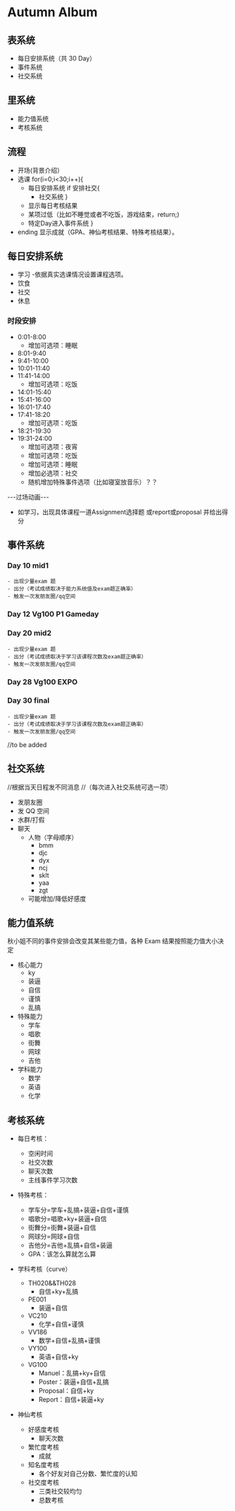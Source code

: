 # Autumn Album
## 表系统
+ 每日安排系统（共 30 Day）
+ 事件系统
+ 社交系统

## 里系统
+ 能力值系统
+ 考核系统


## 流程
- 开场(背景介绍）
- 选课
for(i=0;i<30;i++){
	- 每日安排系统
	if 安排社交{
		- 社交系统
	}
	- 显示每日考核结果
	- 某项过低（比如不睡觉或者不吃饭，游戏结束，return;)
	- 特定Day进入事件系统
}
- ending 显示成就（GPA、神仙考核结果、特殊考核结果）。


## 每日安排系统

- 学习
	-依据真实选课情况设置课程选项。
- 饮食
- 社交
- 休息
### 时段安排

- 0:01-8:00
  - 增加可选项：睡眠
- 8:01-9:40
- 9:41-10:00
- 10:01-11:40
- 11:41-14:00
  - 增加可选项：吃饭
- 14:01-15:40
- 15:41-16:00
- 16:01-17:40
- 17:41-18:20
  - 增加可选项：吃饭
- 18:21-19:30
- 19:31-24:00
  - 增加可选项：夜宵
  - 增加可选项：吃饭
  - 增加可选项：睡眠
  - 增加必选项：社交
  - 随机增加特殊事件选项（比如寝室放音乐）？？

  
---过场动画---
- 如学习，出现具体课程一道Assignment选择题 或report或proposal 并给出得分

  
   
## 事件系统
### Day 10 mid1
	- 出现少量exam 题
	- 出分（考试成绩取决于能力系统值及exam题正确率）
	- 触发一次发朋友圈/qq空间

### Day 12 Vg100 P1 Gameday

### Day 20 mid2
	- 出现少量exam 题
	- 出分（考试成绩取决于学习该课程次数及exam题正确率）
	- 触发一次发朋友圈/qq空间

### Day 28 Vg100 EXPO

### Day 30 final
	- 出现少量exam 题
	- 出分（考试成绩取决于学习该课程次数及exam题正确率）
	- 触发一次发朋友圈/qq空间
//to be added


  
## 社交系统
//根据当天日程发不同消息
//（每次进入社交系统可选一项）
- 发朋友圈
- 发 QQ 空间
- 水群/打假
- 聊天
  - 人物（字母顺序）
    - bmm
    - djc
    - dyx
    - ncj
    - sklt
    - yaa
    - zgt
  - 可能增加/降低好感度
  
## 能力值系统
秋小姐不同的事件安排会改变其某些能力值，各种 Exam 结果按照能力值大小决定

- 核心能力
  - ky
  - 装逼
  - 自信
  - 谨慎
  - 乱搞
- 特殊能力
  - 学车
  - 唱歌
  - 街舞
  - 网球
  - 吉他
- 学科能力
  - 数学
  - 英语
  - 化学
  
  
  
## 考核系统

- 每日考核：

  - 空闲时间
  - 社交次数
  - 聊天次数
  - 主线事件学习次数

- 特殊考核：
  - 学车分=学车+乱搞+装逼+自信+谨慎
  - 唱歌分=唱歌+ky+装逼+自信
  - 街舞分=街舞+装逼+自信
  - 网球分=网球+自信
  - 吉他分=吉他+乱搞+自信+装逼
  - GPA：该怎么算就怎么算
- 学科考核（curve）
  - TH020&&TH028
    - 自信+ky+乱搞
  - PE001
    - 装逼+自信
  - VC210
    - 化学+自信+谨慎
  - VV186
    - 数学+自信+乱搞+谨慎
  - VY100
    - 英语+自信+ky
  - VG100
    - Manuel：乱搞+ky+自信
    - Poster：装逼+自信+乱搞
    - Proposal：自信+ky
    - Report：自信+装逼+ky
- 神仙考核
  - 好感度考核
    - 聊天次数
  - 繁忙度考核
    - 成就
  - 知名度考核
    - 各个好友对自己分数、繁忙度的认知
  - 社交度考核
    - 三类社交较均匀
    - 总数考核

